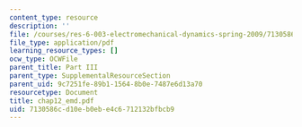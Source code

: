 ```yaml
---
content_type: resource
description: ''
file: /courses/res-6-003-electromechanical-dynamics-spring-2009/7130586cd10eb0ebe4c6712132bfbcb9_chap12_emd.pdf
file_type: application/pdf
learning_resource_types: []
ocw_type: OCWFile
parent_title: Part III
parent_type: SupplementalResourceSection
parent_uid: 9c7251fe-89b1-1564-8b0e-7487e6d13a70
resourcetype: Document
title: chap12_emd.pdf
uid: 7130586c-d10e-b0eb-e4c6-712132bfbcb9
---
```

